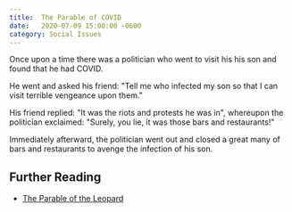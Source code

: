 ```yaml
---
title:  The Parable of COVID
date:   2020-07-09 15:00:00 -0600
category: Social Issues
---
```


Once upon a time there was a politician who went to visit his his son and
found that he had COVID.

He went and asked his friend: "Tell me who infected my son so that I can
visit terrible vengeance upon them."

His friend replied: "It was the riots and protests he was in", whereupon
the politician exclaimed: "Surely, you lie, it was those bars and restaurants!"

Immediately afterward, the politician went out and closed a great many of
bars and restaurants to avenge the infection of his son.

## Further Reading

- [The Parable of the Leopard](https://www.google.com/books/edition/_/rK4mDAAAQBAJ?hl=en&gbpv=1&bsq=%22In%20the%20Ethiopian%20highlands%22)
